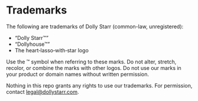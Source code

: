 # Trademarks

The following are trademarks of Dolly Starr (common-law, unregistered):
- “Dolly Starr™”
- “Dollyhouse™”
- The heart‑lasso‑with‑star logo

Use the ™ symbol when referring to these marks. Do not alter, stretch, recolor, 
or combine the marks with other logos. Do not use our marks in your product or 
domain names without written permission.

Nothing in this repo grants any rights to use our trademarks. For permission, 
contact legal@dollystarr.com.
